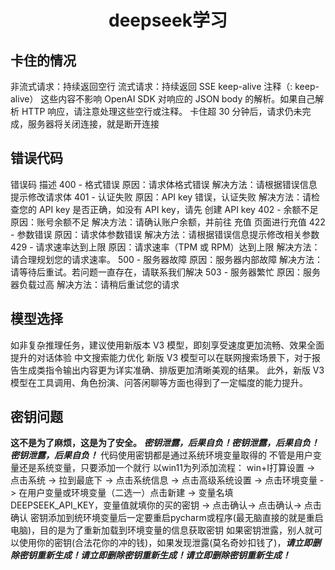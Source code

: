 # <center>deepseek学习</center>
## 卡住的情况
非流式请求：持续返回空行
流式请求：持续返回 SSE keep-alive 注释（: keep-alive）
这些内容不影响 OpenAI SDK 对响应的 JSON body 的解析。如果自己解析 HTTP 响应，请注意处理这些空行或注释。
卡住超 30 分钟后，请求仍未完成，服务器将关闭连接，就是断开连接
## 错误代码
错误码	描述
400 - 格式错误	原因：请求体格式错误
解决方法：请根据错误信息提示修改请求体
401 - 认证失败	原因：API key 错误，认证失败
解决方法：请检查您的 API key 是否正确，如没有 API key，请先 创建 API key
402 - 余额不足	原因：账号余额不足
解决方法：请确认账户余额，并前往 充值 页面进行充值
422 - 参数错误	原因：请求体参数错误
解决方法：请根据错误信息提示修改相关参数
429 - 请求速率达到上限	原因：请求速率（TPM 或 RPM）达到上限
解决方法：请合理规划您的请求速率。
500 - 服务器故障	原因：服务器内部故障
解决方法：请等待后重试。若问题一直存在，请联系我们解决
503 - 服务器繁忙	原因：服务器负载过高
解决方法：请稍后重试您的请求
## 模型选择
如非复杂推理任务，建议使用新版本 V3 模型，即刻享受速度更加流畅、效果全面提升的对话体验
中文搜索能力优化
新版 V3 模型可以在联网搜索场景下，对于报告生成类指令输出内容更为详实准确、排版更加清晰美观的结果。
此外，新版 V3 模型在工具调用、角色扮演、问答闲聊等方面也得到了一定幅度的能力提升。
## 密钥问题
**这不是为了麻烦，这是为了安全。**
***密钥泄露，后果自负！密钥泄露，后果自负！密钥泄露，后果自负！***
代码使用密钥都是通过系统环境变量取得的
不管是用户变量还是系统变量，只要添加一个就行
以win11为列添加流程：
win+I打算设置 -> 点击系统 -> 拉到最底下 -> 点击系统信息 -> 点击高级系统设置 -> 点击环境变量 -> 在用户变量或环境变量（二选一）点击新建 -> 变量名填DEEPSEEK_API_KEY，变量值就填你的买的密钥 -> 点击确认-> 点击确认-> 点击确认
密钥添加到统环境变量后一定要重启pycharm或程序(最无脑直接的就是重启电脑)，目的是为了重新加载到环境变量的信息获取密钥
如果密钥泄露，别人就可以使用你的密钥(合法花你的冲的钱)，如果发现泄露(莫名奇妙扣钱了)，***请立即删除密钥重新生成！请立即删除密钥重新生成！请立即删除密钥重新生成！***
